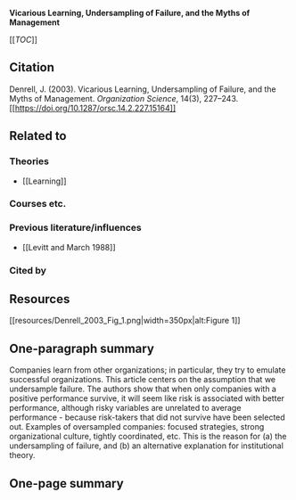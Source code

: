**Vicarious Learning, Undersampling of Failure, and the Myths of Management**

[[_TOC_]]

## Citation

Denrell, J. (2003). Vicarious Learning, Undersampling of Failure, and the Myths of Management. *Organization Science*, 14(3), 227–243. [[https://doi.org/10.1287/orsc.14.2.227.15164]]

## Related to

### Theories
* [[Learning]]

### Courses etc.

### Previous literature/influences
* [[Levitt and March 1988]]

### Cited by

## Resources
[[resources/Denrell_2003_Fig_1.png|width=350px|alt:Figure 1]]

## One-paragraph summary

Companies learn from other organizations; in particular, they try to emulate successful organizations. This article centers on the assumption that we undersample failure. The authors show that when only companies with a positive performance survive, it will seem like risk is associated with better performance, although risky variables are unrelated to average performance - because risk-takers that did not survive have been selected out. Examples of oversampled companies: focused strategies, strong organizational culture, tightly coordinated, etc. This is the reason for (a) the undersampling of failure, and (b) an alternative explanation for institutional theory.

## One-page summary